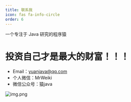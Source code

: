 ```yaml
---
title: 联系我
icon: fas fa-info-circle
order: 6
---
```


一个专注于 Java 研究的程序猿

# 投资自己才是最大的财富！！！


- Email：yuanjava@qq.com
- 个人微信：MrWeiki
- 微信公众号：猿java

![img.png](https://www.yuanjava.cn/assets/img/pub.jpg)



